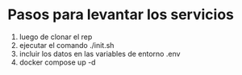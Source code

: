 # Pasos para levantar los servicios

<!-- 1. renombrar el archivo .env.template a .env (puedes crear una copia)
1. incluir los datos en las variables de entorno .env
1. docker-compose up -d -->


1. luego de clonar el rep
1. ejecutar el comando ./init.sh
1. incluir los datos en las variables de entorno .env
1. docker compose up -d
